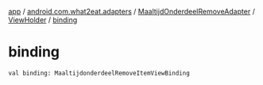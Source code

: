 [app](../../../index.md) / [android.com.what2eat.adapters](../../index.md) / [MaaltijdOnderdeelRemoveAdapter](../index.md) / [ViewHolder](index.md) / [binding](./binding.md)

# binding

`val binding: MaaltijdonderdeelRemoveItemViewBinding`